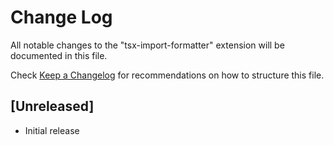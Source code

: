 # Change Log

All notable changes to the "tsx-import-formatter" extension will be documented in this file.

Check [Keep a Changelog](http://keepachangelog.com/) for recommendations on how to structure this file.

## [Unreleased]

- Initial release
